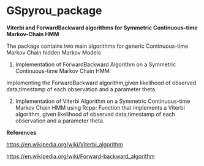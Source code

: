 # GSpyrou_package

**Viterbi and ForwardBackward algorithms for Symmetric Continuous-time Markov-Chain HMM**

The package contains two main algorithms for generic Continuous-time Markov Chain hidden Markov Models

1) Implementation of ForwardBackward Algorithm on a Symmetric Continuous-time Markov Chain HMM:

Implementing the ForwardBackward algorithm,given likelihood of observed data,timestamp of each observation and a parameter theta.

2) Implementation of Viterbi Algorithm on a Symmetric Continuous-time Markov Chain HMM using Rcpp:
 Function that implements a Viterbi algorithm, given likelihood of observed data,timestamp of each observation and a parameter theta.

**References**

https://en.wikipedia.org/wiki/Viterbi_algorithm

https://en.wikipedia.org/wiki/Forward-backward_algorithm
